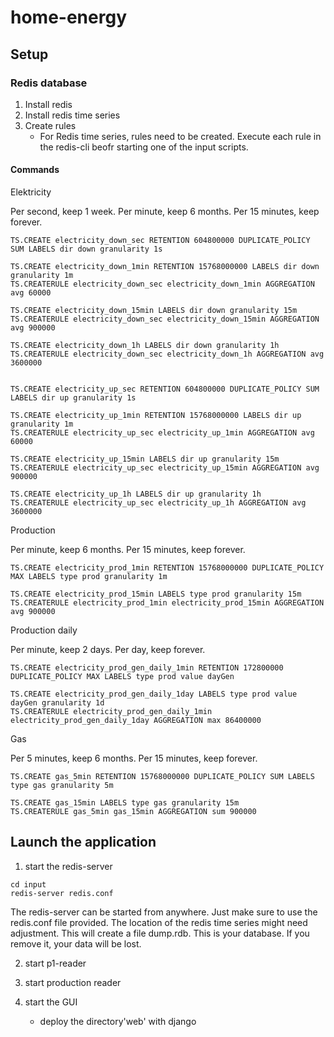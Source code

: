 # home-energy

## Setup

### Redis database

1. Install redis
2. Install redis time series
3. Create rules
   - For Redis time series, rules need to be created.
     Execute each rule in the redis-cli beofr starting one of the input scripts.

#### Commands

Elektricity

Per second, keep 1 week.
Per minute, keep 6 months.
Per 15 minutes, keep forever.

```
TS.CREATE electricity_down_sec RETENTION 604800000 DUPLICATE_POLICY SUM LABELS dir down granularity 1s

TS.CREATE electricity_down_1min RETENTION 15768000000 LABELS dir down granularity 1m
TS.CREATERULE electricity_down_sec electricity_down_1min AGGREGATION avg 60000

TS.CREATE electricity_down_15min LABELS dir down granularity 15m
TS.CREATERULE electricity_down_sec electricity_down_15min AGGREGATION avg 900000

TS.CREATE electricity_down_1h LABELS dir down granularity 1h
TS.CREATERULE electricity_down_sec electricity_down_1h AGGREGATION avg 3600000


TS.CREATE electricity_up_sec RETENTION 604800000 DUPLICATE_POLICY SUM LABELS dir up granularity 1s

TS.CREATE electricity_up_1min RETENTION 15768000000 LABELS dir up granularity 1m
TS.CREATERULE electricity_up_sec electricity_up_1min AGGREGATION avg 60000

TS.CREATE electricity_up_15min LABELS dir up granularity 15m
TS.CREATERULE electricity_up_sec electricity_up_15min AGGREGATION avg 900000

TS.CREATE electricity_up_1h LABELS dir up granularity 1h
TS.CREATERULE electricity_up_sec electricity_up_1h AGGREGATION avg 3600000
```

Production

Per minute, keep 6 months.
Per 15 minutes, keep forever.

```
TS.CREATE electricity_prod_1min RETENTION 15768000000 DUPLICATE_POLICY MAX LABELS type prod granularity 1m

TS.CREATE electricity_prod_15min LABELS type prod granularity 15m
TS.CREATERULE electricity_prod_1min electricity_prod_15min AGGREGATION avg 900000
```

Production daily

Per minute, keep 2 days.
Per day, keep forever.

```
TS.CREATE electricity_prod_gen_daily_1min RETENTION 172800000 DUPLICATE_POLICY MAX LABELS type prod value dayGen

TS.CREATE electricity_prod_gen_daily_1day LABELS type prod value dayGen granularity 1d
TS.CREATERULE electricity_prod_gen_daily_1min electricity_prod_gen_daily_1day AGGREGATION max 86400000
```

Gas

Per 5 minutes, keep 6 months.
Per 15 minutes, keep forever.

```
TS.CREATE gas_5min RETENTION 15768000000 DUPLICATE_POLICY SUM LABELS type gas granularity 5m

TS.CREATE gas_15min LABELS type gas granularity 15m
TS.CREATERULE gas_5min gas_15min AGGREGATION sum 900000
```

## Launch the application

1. start the redis-server
```
cd input
redis-server redis.conf
```

The redis-server can be started from anywhere. Just make sure to use the redis.conf file provided.
The location of the redis time series might need adjustment.
This will create a file dump.rdb. This is your database. If you remove it, your data will be lost.

2. start p1-reader

3. start production reader

4. start the GUI
   - deploy the directory'web' with django

